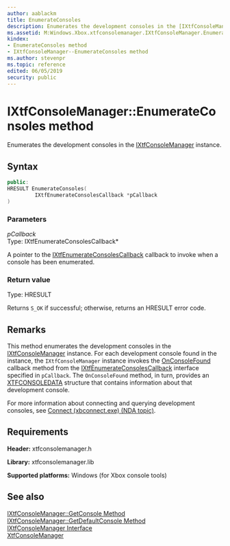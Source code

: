 ```yaml
---
author: aablackm
title: EnumerateConsoles
description: Enumerates the development consoles in the [IXtfConsoleManager](../ixtfconsolemanager-xtfconsolemanager-xbox-microsoft-t.md) instance.
ms.assetid: M:Windows.Xbox.xtfconsolemanager.IXtfConsoleManager.EnumerateConsoles(IXtfEnumerateConsolesCallback)
kindex:
- EnumerateConsoles method
- IXtfConsoleManager--EnumerateConsoles method
ms.author: stevenpr
ms.topic: reference
edited: 06/05/2019
security: public
---
```


# IXtfConsoleManager::EnumerateConsoles method
  
Enumerates the development consoles in the [IXtfConsoleManager](../ixtfconsolemanager-xtfconsolemanager-xbox-microsoft-t.md) instance.  
  
<a id="syntaxSection"></a>
  
## Syntax
  
```cpp
public:
HRESULT EnumerateConsoles(
         IXtfEnumerateConsolesCallback *pCallback
)  
```
  
<a id="parametersSection"></a>
  
### Parameters
  
*pCallback*  
Type: IXtfEnumerateConsolesCallback\*  
  
A pointer to the [IXtfEnumerateConsolesCallback](../../IXtfEnumerateConsolesCallback/ixtfenumerateconsolescallback-xtfconsolemanager-xbox-microsoft-t.md) callback to invoke when a console has been enumerated.  
  
<a id="retvalSection"></a>
  
### Return value
  
Type: HRESULT  
  
Returns `S_OK` if successful; otherwise, returns an HRESULT error code.  
  
<a id="remarksSection"></a>
  
## Remarks
  
This method enumerates the development consoles in the [IXtfConsoleManager](../ixtfconsolemanager-xtfconsolemanager-xbox-microsoft-t.md) instance. For each development console found in the instance, the `IXtfConsoleManager` instance invokes the [OnConsoleFound](../../IXtfEnumerateConsolesCallback/methods/onconsolefound-ixtfenumerateconsolescallback-xtfconsolemanager-xbox-mi.md) callback method from the [IXtfEnumerateConsolesCallback](../../IXtfEnumerateConsolesCallback/ixtfenumerateconsolescallback-xtfconsolemanager-xbox-microsoft-t.md) interface specified in `pCallback`. The `OnConsoleFound` method, in turn, provides an [XTFCONSOLEDATA](../../../structures/xtfconsoledata-xtfconsolemanager-xbox-microsoft-t.md) structure that contains information about that development console.  
  
For more information about connecting and querying development consoles, see [Connect (xbconnect.exe) (NDA topic)](../../../../../../../tools-console/xbox-tools-and-apis/commandlinetools/xbconnect.md).  
  
<a id="requirementsSection"></a>
  
## Requirements
  
**Header:** xtfconsolemanager.h  
  
**Library:** xtfconsolemanager.lib  
  
**Supported platforms:** Windows (for Xbox console tools)  
  
<a id="seealsoSection"></a>
  
## See also
  
[IXtfConsoleManager::GetConsole Method](getconsole-ixtfconsolemanager-xtfconsolemanager-xbox-microsoft-m.md)  
[IXtfConsoleManager::GetDefaultConsole Method](getdefaultconsole-ixtfconsolemanager-xtfconsolemanager-xbox-microsoft-m.md)  
[IXtfConsoleManager Interface](../ixtfconsolemanager-xtfconsolemanager-xbox-microsoft-t.md)  
[XtfConsoleManager](../../../xtfconsolemanager-xbox-microsoft-n.md)  
  